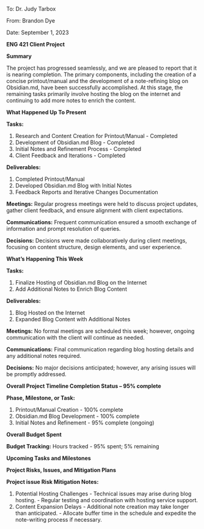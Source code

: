 To: Dr. Judy Tarbox

From: Brandon Dye

Date: September 1, 2023

**ENG 421 Client Project**

**Summary**

The project has progressed seamlessly, and we are pleased to report that it is nearing completion. The primary components, including the creation of a concise printout/manual and the development of a note-refining blog on Obsidian.md, have been successfully accomplished. At this stage, the remaining tasks primarily involve hosting the blog on the internet and continuing to add more notes to enrich the content.

**What Happened Up To Present**

**Tasks:**
1. Research and Content Creation for Printout/Manual - Completed
2. Development of Obsidian.md Blog - Completed
3. Initial Notes and Refinement Process - Completed
4. Client Feedback and Iterations - Completed

**Deliverables:**
1. Completed Printout/Manual
2. Developed Obsidian.md Blog with Initial Notes
3. Feedback Reports and Iterative Changes Documentation

**Meetings:**
Regular progress meetings were held to discuss project updates, gather client feedback, and ensure alignment with client expectations.

**Communications:**
Frequent communication ensured a smooth exchange of information and prompt resolution of queries.

**Decisions:**
Decisions were made collaboratively during client meetings, focusing on content structure, design elements, and user experience.

**What’s Happening This Week**

**Tasks:**
1. Finalize Hosting of Obsidian.md Blog on the Internet
2. Add Additional Notes to Enrich Blog Content

**Deliverables:**
1. Blog Hosted on the Internet
2. Expanded Blog Content with Additional Notes

**Meetings:**
No formal meetings are scheduled this week; however, ongoing communication with the client will continue as needed.

**Communications:**
Final communication regarding blog hosting details and any additional notes required.

**Decisions:**
No major decisions anticipated; however, any arising issues will be promptly addressed.

**Overall Project Timeline Completion Status – 95% complete**

**Phase, Milestone, or Task:**
1. Printout/Manual Creation - 100% complete
2. Obsidian.md Blog Development - 100% complete
3. Initial Notes and Refinement - 95% complete (ongoing)

**Overall Budget Spent**

**Budget Tracking:**
Hours tracked - 95% spent; 5% remaining

**Upcoming Tasks and Milestones**

**Project Risks, Issues, and Mitigation Plans**

**Project issue	Risk	Mitigation	Notes:**
1. Potential Hosting Challenges - Technical issues may arise during blog hosting. - Regular testing and coordination with hosting service support.
2. Content Expansion Delays - Additional note creation may take longer than anticipated. - Allocate buffer time in the schedule and expedite the note-writing process if necessary.
